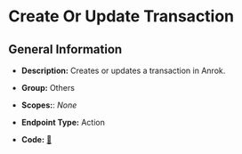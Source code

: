 # Create Or Update Transaction

## General Information

- **Description:** Creates or updates a transaction in Anrok.

- **Group:** Others
- **Scopes:**: _None_
- **Endpoint Type:** Action
- **Code:** [🔗](https://github.com/NangoHQ/integration-templates/tree/main/integrations/anrok/actions/create-or-update-transaction.ts)
